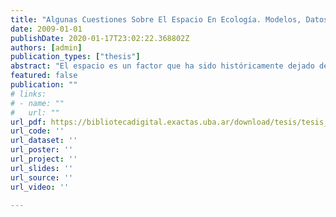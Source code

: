 ```yaml
---
title: "Algunas Cuestiones Sobre El Espacio En Ecología. Modelos, Datos y Aplicaciones"
date: 2009-01-01
publishDate: 2020-01-17T23:02:22.368802Z
authors: [admin]
publication_types: ["thesis"]
abstract: "El espacio es un factor que ha sido históricamente dejado de lado pero en los últimos tiempos ha demostrado ser fundamental para la ecología, tanto teórica como de campo. La utilización de modelos para el estudio de las interacciones espaciales es una herramienta imprescindible que puede aportar soluciones tanto en casos en que la experimentación no es posible como para realizar aportes teóricos. Los modelos espaciales plantean nuevos problemas, tanto de índole práctica como teórica. En la parte práctica, la simulación de este tipo de modelos posibilita la utilización de diferentes técnicas cuyas consecuencias no han sido exploradas. La comparación de los datos obtenidos con estos modelos y datos de campo requiere el uso de técnicas que no han sido completamente estudiadas. Usualmente en modelos de sistemas ecológicos se estudia su comportamiento en el equilibrio y se extraen hipótesis sobre el funcionamiento del sistema. En el caso de los modelos espaciales parece ser muy importante su comportamiento transitorio, es decir lo que pasa antes de llegar al equilibrio. Debido a la enorme cantidad de componentes de los ecosistemas la teoría de sistemas complejos y los fractales pueden ser utilizados para la interpretación de los mismos. En esta tesis se plantea el estudio de estos nuevos desafíos teóricos y prácticos y su aplicación a distintos ecosistemas."
featured: false
publication: ""
# links:
# - name: ""
#   url: ""
url_pdf: https://bibliotecadigital.exactas.uba.ar/download/tesis/tesis_n4579_Saravia.pdf
url_code: ''
url_dataset: ''
url_poster: ''
url_project: ''
url_slides: ''
url_source: ''
url_video: ''

---
```


